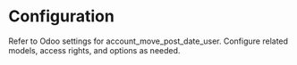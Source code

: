 # Configuration

Refer to Odoo settings for account_move_post_date_user. Configure related models, access rights, and options as needed.
